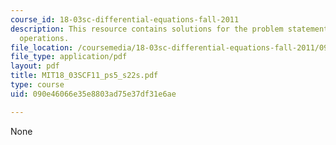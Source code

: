 ```yaml
---
course_id: 18-03sc-differential-equations-fall-2011
description: This resource contains solutions for the problem statements related to
  operations.
file_location: /coursemedia/18-03sc-differential-equations-fall-2011/090e46066e35e8803ad75e37df31e6ae_MIT18_03SCF11_ps5_s22s.pdf
file_type: application/pdf
layout: pdf
title: MIT18_03SCF11_ps5_s22s.pdf
type: course
uid: 090e46066e35e8803ad75e37df31e6ae

---
```

None